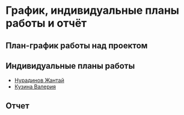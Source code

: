 # График, индивидуальные планы работы и отчёт

План-график работы над проектом
---
Индивидуальные планы работы
---
* [Нурадинов Жантай](https://github.com/Zhantai-Nuradinovich/QC-FLS-Polytech/blob/master/reports/Nuradinov)
* [Кузина Валерия](https://github.com/Zhantai-Nuradinovich/QC-FLS-Polytech/blob/master/reports/Kuzina)

Отчет
---
